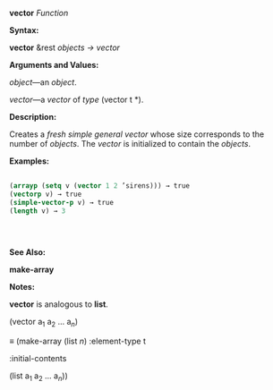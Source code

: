 **vector** *Function* 



**Syntax:** 



**vector** &amp;rest *objects → vector* 



**Arguments and Values:** 



*object*—an *object*. 



*vector*—a *vector* of *type* (vector t \*). 



**Description:** 



Creates a *fresh simple general vector* whose size corresponds to the number of *objects*. The *vector* is initialized to contain the *objects*. 



**Examples:**
```lisp
 
(arrayp (setq v (vector 1 2 ’sirens))) → true 
(vectorp v) → true 
(simple-vector-p v) → true 
(length v) → 3 

 
 

```
**See Also:** 



**make-array** 



**Notes:** 



**vector** is analogous to **list**. 



(vector a<sub>1</sub> a<sub>2</sub> ... a<i><sub>n</sub></i>) 



*≡* (make-array (list *n*) :element-type t 



:initial-contents 



(list a<sub>1</sub> a<sub>2</sub> ... a<i><sub>n</sub></i>)) 



